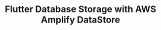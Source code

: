 ---
title: Flutter Database Storage with AWS Amplify DataStore
description: "Kilo Loco goes over the CRUD (Create, Read, Update, Delete) operations of AWS Amplify DataStore with Flutter and Dart. This Flutter tutorial covers creating a data model in the Amplify Admin UI, implementing Amplify into a Flutter project, and the implementation of the core DataStore operations."
authorIds:
  - kyle-lee
href: https://www.youtube.com/watch?v=9UjP_TJOY5E
banner: "./banner.png"
platforms:
  - Flutter
categories:
  - DataStore
---